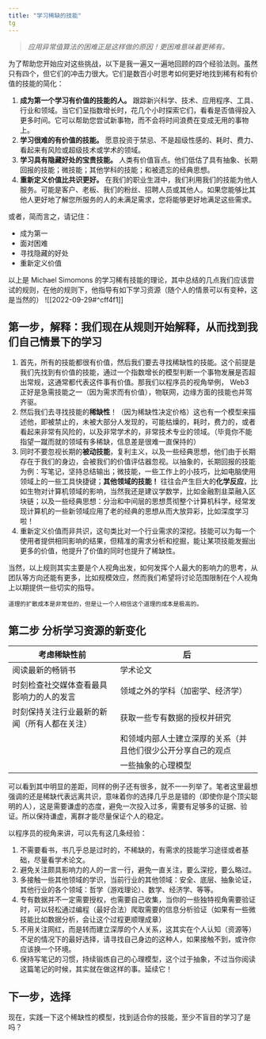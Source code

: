 ```yaml
---
title: "学习稀缺的技能"
tg
---
```

> _应用异常值算法的困难正是这样做的原因！更困难意味着更稀有。_

为了帮助您开始应对这些挑战，以下是我一遍又一遍地回顾的四个经验法则。虽然只有四个，但它们的冲击力很大。它们是数百小时思考如何更好地找到稀有和有价值的技能的简化：

1.  **成为第一个学习有价值的技能的人。** 跟踪新兴科学、技术、应用程序、工具、行业和领域。当它们呈指数增长时，花几个小时探索它们，看看是否值得投入更多时间。它可以帮助您尝试新事物，而不会将时间浪费在变成无用的事物上。
2.  **学习很难的有价值的技能。** 愿意投资于禁忌、不是超级性感的、耗时、费力、看起来有风险或超级技术或学术的领域。
3.  **学习具有隐藏好处的宝贵技能。** 人类有价值盲点。他们低估了具有抽象、长期回报的技能；微技能；其他学科的技能；和被遗忘的经典思想。
4.  **重新定义价值比共识更好。** 在我们的职业生涯中，我们利用我们的技能为他人服务。可能是客户、老板、我们的粉丝、招聘人员或其他人。如果您能够比其他人更好地了解您所服务的人的未满足需求，您将能够更好地满足这些需求。

或者，简而言之，请记住：

-   成为第一
-   面对困难
-   寻找隐藏的好处
-   重新定义价值

以上是 Michael Simomons 的学习稀有技能的理论，其中总结的几点我们应该尝试的规则，在他的规则下，他指导有如下学习资源（随个人的情景可以有变种，这是当然的）
![[2022-09-29#^cff4f1]] 

## 第一步，解释：我们现在从规则开始解释，从而找到我们自己情景下的学习
1. 首先，所有的技能都很有价值，然后我们要去寻找稀缺性的技能。这个前提是我们先找到有价值的技能，通过一个指数增长的模型判断一个事物发展是否超出常规，这通常都代表这件事有价值。那我们以程序员的视角举例， Web3 正好是急需技能之一（因为需求而有价值），物联网，边缘方面的技能也并驾齐驱。
2. 然后我们去寻找技能的**稀缺性**！（因为稀缺性决定价格）这也有一个模型来描述他，即被禁止的，未被大部分人发现的，可能枯燥的，耗时，费力的，或者看起来非常有风险的，以及非常学术的，非常技术专业的领域。（毕竟你不能指望一蹴而就的领域有多稀缺，信息差是很难一直保持的）
3. 同时不要忽视长期的**被动技能**，复利主义，以及一些经典思想，他们由于长期存在于我们的身边，会被我们的价值评估器忽视。以抽象的，长期回报的技能为例：写笔记，坚持总结输出；微技能，一些工作上的小技巧，比如电脑使用领域上的一些工具快捷键；**其他领域的技能！** 往往会产生巨大的**化学反应**，比如生物对计算机领域的影响，当然我还是建议学数学，比如金融割韭菜融入区块链；以及一些经典思想：分治和中间层的思想贯彻整个计算机科学，经常发现计算机的一些新领域应用了老的经典的思想从而大放异彩，比如深度学习啦！
4. 重新定义价值而非共识，这句类比对一个行业需求的深挖。技能可以为每一个使用者提供相同影响的结果，但精准的需求分析和挖掘，能让某项技能发掘出更多的价值，他提升了价值的同时也提升了稀缺性。

当然，以上规则其实主要是个人视角出发，如何发挥个人最大的影响力的思考，从团队等方向还能有更多，比如规模效应，然而我们希望将讨论范围限制在个人视角上以期提供一些切实的指导。

	道理的扩散成本是非常低的，但是让一个人相信这个道理的成本是极高的。

## 第二步 分析学习资源的新变化
| 考虑稀缺性前                                 | 后                                                           |
| -------------------------------------------- | ------------------------------------------------------------ |
| 阅读最新的畅销书                             | 学术论文                                                     |
| 时刻检查社交媒体查看最具影响力的人的发言     | 领域之外的学科（加密学、经济学）                             |
| 时刻保持关注行业最新的新闻（所有人都在关注） | 获取一些专有数据的授权并研究                                 |
|                                              | 和领域内部人士建立深厚的关系（并且他们很少公开分享自己的观点 |
|                                              | 一些抽象的心理模型                                                             |

可以看到其中明显的差距，同样的例子还有很多，就不一一列举了。笔者这里最想强调的还是稀缺代表远离共识，意味着你的选择几乎总是错的（即使你是个顶尖聪明的人），这是需要谦虚的态度，避免一次投入过多，需要有足够多的证据、验证。所以保持谦虚，离群才能尽量保证个人的稳定。

以程序员的视角来讲，可以先有这几条经验：
1. 不需要看书，书几乎总是过时的，不稀缺的，有需求的技能学习途径或者基础，尽量看学术论文。
2. 避免关注颇具影响力的人的一言一行，避免一直关注，要么深挖，要么略过。
3. 多接触一些其他领域的学识，当前行业的其他领域：安全、底层、抽象论证，其他行业的各个领域：哲学（游戏理论）、数学、经济学、等等。
4. 专有数据并不一定需要授权，也需要自己收集，当你的一些独特视角需要验证时，可以轻松通过编程（最好合法）爬取需要的信息分析验证（如果有一些微技能比如数据分析，会让这个过程更顺理成章）
5. 不用关注网红，而是转而建立深厚的个人关系，这其实在个人认知（资源等）不足的情况下的最好选择，请寻找自己身边的这种人，如果接触不到，或许你应该换一个环境。
6. 保持写笔记的习惯，持续锻炼自己的心理模型，这个过于抽象，不过当你阅读这篇笔记的时候，其实就在做这样的事。延续它！

## 下一步，选择

现在，实践一下这个稀缺性的模型，找到适合你的技能，至少不盲目的学习了是吗？